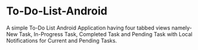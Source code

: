 # To-Do-List-Android

A simple To-Do List Android Application having four tabbed views namely-New Task, In-Progress Task, Completed Task and Pending Task with Local Notifications for Current and Pending Tasks.
